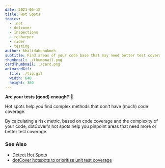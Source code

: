 ```yaml
---
date: 2021-06-18
title: Hot Spots
topics:
  - .net
  - dotcover
  - inspections
  - resharper
  - rider
  - testing
author: khalidabuhakmeh
subtitle: Find areas of your code base that may need better test coverage.
thumbnail: ./thumbnail.png
cardThumbnail: ./card.png
animatedGif:
  file: ./tip.gif
  width: 640
  height: 360
---
```

**Are your tests (good) enough?** 🤔

Hot spots help you find complex methods that don't have (much) code coverage.

By calculating a risk metric, based on code coverage and the complexity of your code, dotCover's hot spots help you pinpoint areas that need more or better test coverage.

### See Also
- [Detect Hot Spots](https://www.jetbrains.com/help/dotcover/dotCover__Detecting_Hot_Spots.html)
- [dotCover hotspots to prioritize unit test coverage](https://www.youtube.com/watch?v=CK_cfwZp3BI)
